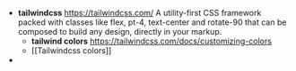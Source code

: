 - **tailwindcss**
  https://tailwindcss.com/
  A utility-first CSS framework packed with classes like flex, pt-4, text-center and rotate-90 that can be composed to build any design, directly in your markup.
	- **tailwind colors**
	  https://tailwindcss.com/docs/customizing-colors
	- [[Tailwindcss colors]]
-
